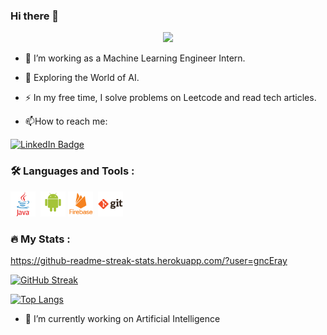 ### Hi there 👋

<div id="header" align="center">
  <img src="[https://media.giphy.com/media/M9gbBd9nbDrOTu1Mqx/giphy.gif](https://media.giphy.com/media/v1.Y2lkPTc5MGI3NjExaG1rbGdydGlqcnhtN3hxdmhmbGl1eDFwa3lyemwycXB0Y3J6bmM5OSZlcD12MV9pbnRlcm5hbF9naWZfYnlfaWQmY3Q9cw/M9gbBd9nbDrOTu1Mqx/giphy.gif)" width="100"/>
</div>

- :telescope: I’m working as a Machine Learning Engineer Intern.

- :seedling: Exploring the World of AI.

- :zap: In my free time, I solve problems on Leetcode and read tech articles.

- :mailbox:How to reach me:


<div id="badges">
  <a href="https://www.linkedin.com/in/eraygenc/">
    <img src="https://img.shields.io/badge/LinkedIn-blue?style=for-the-badge&logo=linkedin&logoColor=white" alt="LinkedIn Badge"/>
  </a>
</div>

### :hammer_and_wrench: Languages and Tools :
<div>
  <img src="https://github.com/devicons/devicon/blob/master/icons/java/java-original-wordmark.svg" title="Java" alt="Java" width="40" height="40"/>&nbsp;
  <img src="https://github.com/devicons/devicon/blob/master/icons/android/android-original-wordmark.svg" title="Android" **alt="Android" width="40" height="40"/>
  <img src="https://github.com/devicons/devicon/blob/master/icons/firebase/firebase-plain-wordmark.svg" title="Firebase" alt="Firebase" width="40" height="40"/>&nbsp;
  <img src="https://github.com/devicons/devicon/blob/master/icons/git/git-original-wordmark.svg" title="Git" **alt="Git" width="40" height="40"/>

</div>

### :fire: My Stats :
https://github-readme-streak-stats.herokuapp.com/?user=gncEray

[![GitHub Streak](http://github-readme-streak-stats.herokuapp.com?user=gncEray&theme=dark&background=000000)](https://git.io/streak-stats)

[![Top Langs](https://github-readme-stats.vercel.app/api/top-langs/?username=gncEray)](https://github.com/anuraghazra/github-readme-stats)




- 🔭 I’m currently working on Artificial Intelligence


<!--
- 🌱 I’m currently learning ...
- 👯 I’m looking to collaborate on ...
- 🤔 I’m looking for help with ...
- 💬 Ask me about ...
- 📫 How to reach me: ...
- 😄 Pronouns: ...
- ⚡ Fun fact: ...
-->

